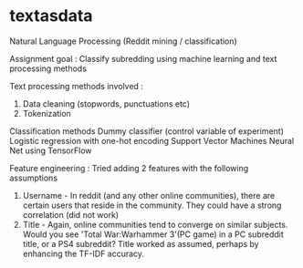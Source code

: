 # textasdata
Natural Language Processing (Reddit mining / classification)

Assignment goal : Classify subredding using machine learning and text processing methods

Text processing methods involved : 
1. Data cleaning (stopwords, punctuations etc)
2. Tokenization

Classification methods
Dummy classifier (control variable of experiment)
Logistic regression with one-hot encoding
Support Vector Machines
Neural Net using TensorFlow

Feature engineering :
Tried adding 2 features with the following assumptions
1. Username - In reddit (and any other online communities), there are certain users that reside in the community. They could have a strong correlation (did not work)
2. Title - Again, online communities tend to converge on similar subjects. Would you see 'Total War:Warhammer 3'(PC game) in a PC subreddit title, or a PS4 subreddit? Title worked as assumed, perhaps by enhancing the TF-IDF accuracy.

